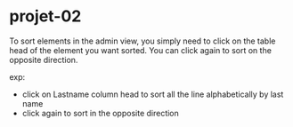 # projet-02


To sort elements in the admin view, you simply need to click on the table head of the element you want sorted.
You can click again to sort on the opposite direction.


exp:
* click on Lastname column head to sort all the line alphabetically by last name
* click again to sort in the opposite direction
